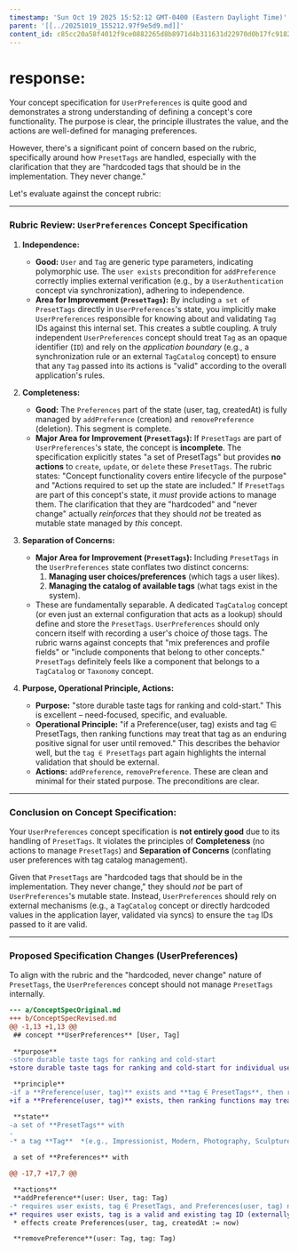 ```yaml
---
timestamp: 'Sun Oct 19 2025 15:52:12 GMT-0400 (Eastern Daylight Time)'
parent: '[[../20251019_155212.97f9e5d9.md]]'
content_id: c85cc20a58f4012f9ce0882265d8b8971d4b311631d22970d0b17fc91821ad8f
---
```


# response:

Your concept specification for `UserPreferences` is quite good and demonstrates a strong understanding of defining a concept's core functionality. The purpose is clear, the principle illustrates the value, and the actions are well-defined for managing preferences.

However, there's a significant point of concern based on the rubric, specifically around how `PresetTags` are handled, especially with the clarification that they are "hardcoded tags that should be in the implementation. They never change."

Let's evaluate against the concept rubric:

***

### Rubric Review: `UserPreferences` Concept Specification

1. **Independence:**
   * **Good:** `User` and `Tag` are generic type parameters, indicating polymorphic use. The `user exists` precondition for `addPreference` correctly implies external verification (e.g., by a `UserAuthentication` concept via synchronization), adhering to independence.
   * **Area for Improvement (`PresetTags`):** By including `a set of PresetTags` directly in `UserPreferences`'s state, you implicitly make `UserPreferences` responsible for knowing about and validating `Tag` IDs against this internal set. This creates a subtle coupling. A truly independent `UserPreferences` concept should treat `Tag` as an opaque identifier (`ID`) and rely on the *application boundary* (e.g., a synchronization rule or an external `TagCatalog` concept) to ensure that any `Tag` passed into its actions is "valid" according to the overall application's rules.

2. **Completeness:**
   * **Good:** The `Preferences` part of the state (user, tag, createdAt) is fully managed by `addPreference` (creation) and `removePreference` (deletion). This segment is complete.
   * **Major Area for Improvement (`PresetTags`):** If `PresetTags` are part of `UserPreferences`'s state, the concept is **incomplete**. The specification explicitly states "a set of PresetTags" but provides **no actions** to `create`, `update`, or `delete` these `PresetTags`. The rubric states: "Concept functionality covers entire lifecycle of the purpose" and "Actions required to set up the state are included." If `PresetTags` are part of this concept's state, it *must* provide actions to manage them. The clarification that they are "hardcoded" and "never change" actually *reinforces* that they should *not* be treated as mutable state managed by *this* concept.

3. **Separation of Concerns:**
   * **Major Area for Improvement (`PresetTags`):** Including `PresetTags` in the `UserPreferences` state conflates two distinct concerns:
     1. **Managing user choices/preferences** (which tags a user likes).
     2. **Managing the catalog of available tags** (what tags exist in the system).
   * These are fundamentally separable. A dedicated `TagCatalog` concept (or even just an external configuration that acts as a lookup) should define and store the `PresetTags`. `UserPreferences` should only concern itself with recording a user's choice *of* those tags. The rubric warns against concepts that "mix preferences and profile fields" or "include components that belong to other concepts." `PresetTags` definitely feels like a component that belongs to a `TagCatalog` or `Taxonomy` concept.

4. **Purpose, Operational Principle, Actions:**
   * **Purpose:** "store durable taste tags for ranking and cold-start." This is excellent – need-focused, specific, and evaluable.
   * **Operational Principle:** "if a Preference(user, tag) exists and tag ∈ PresetTags, then ranking functions may treat that tag as an enduring positive signal for user until removed." This describes the behavior well, but the `tag ∈ PresetTags` part again highlights the internal validation that should be external.
   * **Actions:** `addPreference`, `removePreference`. These are clean and minimal for their stated purpose. The preconditions are clear.

***

### Conclusion on Concept Specification:

Your `UserPreferences` concept specification is **not entirely good** due to its handling of `PresetTags`. It violates the principles of **Completeness** (no actions to manage `PresetTags`) and **Separation of Concerns** (conflating user preferences with tag catalog management).

Given that `PresetTags` are "hardcoded tags that should be in the implementation. They never change," they should *not* be part of `UserPreferences`'s mutable state. Instead, `UserPreferences` should rely on external mechanisms (e.g., a `TagCatalog` concept or directly hardcoded values in the application layer, validated via syncs) to ensure the `tag` IDs passed to it are valid.

***

### Proposed Specification Changes (UserPreferences)

To align with the rubric and the "hardcoded, never change" nature of `PresetTags`, the `UserPreferences` concept should not manage `PresetTags` internally.

```diff
--- a/ConceptSpecOriginal.md
+++ b/ConceptSpecRevised.md
@@ -1,13 +1,13 @@
 ## concept **UserPreferences** [User, Tag]
 
 **purpose**
-store durable taste tags for ranking and cold-start
+store durable taste tags for ranking and cold-start for individual users.

 **principle**
-if a **Preference(user, tag)** exists and **tag ∈ PresetTags**, then ranking functions may treat that tag as an enduring positive signal for **user** until removed.
+if a **Preference(user, tag)** exists, then ranking functions may treat that tag as an enduring positive signal for **user** until removed. The validity of the `tag` ID itself is guaranteed by the calling context (e.g., a TagCatalog concept or application-level validation).

 **state**
-a set of **PresetTags** with
-
-* a tag **Tag**  *(e.g., Impressionist, Modern, Photography, Sculpture, Science)*

 a set of **Preferences** with

@@ -17,7 +17,7 @@

 **actions**
 **addPreference**(user: User, tag: Tag)
-* requires user exists, tag ∈ PresetTags, and Preferences(user, tag) not present
+* requires user exists, tag is a valid and existing tag ID (externally verified), and Preferences(user, tag) not present
 * effects create Preferences(user, tag, createdAt := now)

 **removePreference**(user: Tag, tag: Tag)
```
